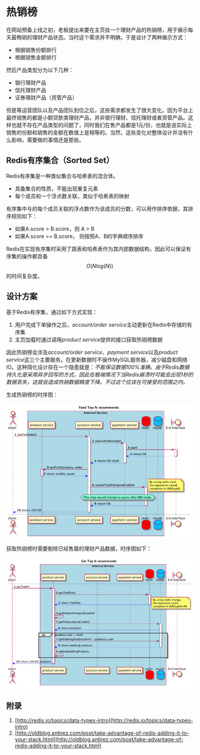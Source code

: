 # 热销榜

在网站预备上线之初，老板提出来要在主页挂一个理财产品的热销榜，用于展示每天最畅销的理财产品状态。当时这个需求并不明确，于是设计了两种展示方式：

* 根据销售份额排行
* 根据销售金额排行

然后产品类型分为以下几种：

* 银行理财产品
* 信托理财产品
* 证券理财产品（资管产品）

但是等运营团队以及产品团队到位之后，这些需求都发生了很大变化。因为平台上最终销售的都是小额贷款类理财产品，并非银行理财、信托理财或者资管产品。这样也就不存在产品类型的问题了，同时我们在售产品都是1元/份，也就是说实际上销售的份额和销售的金额在数值上是相等的。当然，这些变化对整体设计并没有什么影响，需要做的事情还是那些。



## Redis有序集合（Sorted Set）

Redis有序集是一种类似集合与哈希表的混合体。

- 具备集合的性质，不能出现重复元素
- 每个成员和一个浮点数关联，类似于哈希表的映射

有序集中与的每个成员关联的浮点数作为该成员的分数，可以用作排序依据，其排序规则如下：

- 如果A.score > B.score，则 A > B
- 如果A.score == B.score， 则按照A、B的字典顺序排序

Redis在实现有序集时采用了跳表和哈希表作为其内部数据结构，因此可以保证有序集的操作都具备$$O(Nlog(N))$$的时间复杂度。



## 设计方案

基于Redis有序集，通过如下方式实现：

1. 用户完成下单操作之后，*account/order service*主动更新在Redis中存储的有序集
2. 主页加载时通过调用*product service*提供的接口获取热销榜数据

因此热销榜会涉及*account/order service*、*payment service*以及*product service*这三个主要服务。在更新数据时不操作MySQL服务器，减少磁盘和网络IO。这种简化设计存在一个隐患就是：*不能保证数据100%准确。由于Redis数据持久化是采用异步回写的方式，因此在极端情况下当Redis崩溃时可能会出现1秒的数据丢失，这就会造成热销数据精度下降。不过这个应该在可接受的范围之内。*



生成热销榜的时序图：

![topn-seq](/resources/topn-seq.png)

获取热销榜时需要剔除已经售罄的理财产品数据，时序图如下：

![topn-seq-2](/resources/topn-seq-2.png)



## 附录

1. [http://redis.io/topics/data-types-intro](http://redis.io/topics/data-types-intro)
2. [http://oldblog.antirez.com/post/take-advantage-of-redis-adding-it-to-your-stack.html](http://oldblog.antirez.com/post/take-advantage-of-redis-adding-it-to-your-stack.html)

